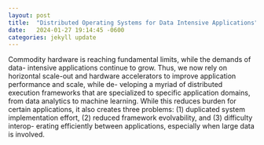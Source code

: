 ```yaml
---
layout: post
title:  "Distributed Operating Systems for Data Intensive Applications"
date:   2024-01-27 19:14:45 -0600
categories: jekyll update
---
```


Commodity hardware is reaching fundamental limits, while the demands of data-
intensive applications continue to grow. Thus, we now rely on horizontal scale-out
and hardware accelerators to improve application performance and scale, while de-
veloping a myriad of distributed execution frameworks that are specialized to specific
application domains, from data analytics to machine learning. While this reduces
burden for certain applications, it also creates three problems: (1) duplicated system
implementation effort, (2) reduced framework evolvability, and (3) difficulty interop-
erating efficiently between applications, especially when large data is involved.

